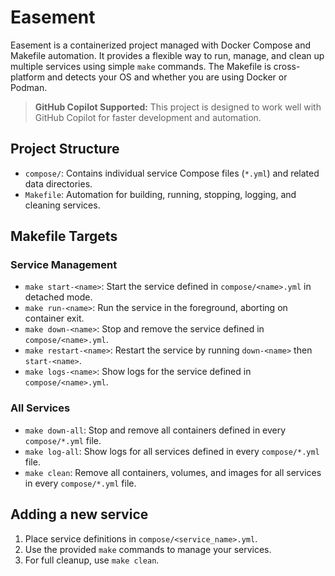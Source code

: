
# Easement

Easement is a containerized project managed with Docker Compose and Makefile automation. It provides a flexible way to run, manage, and clean up multiple services using simple `make` commands. The Makefile is cross-platform and detects your OS and whether you are using Docker or Podman.

> **GitHub Copilot Supported:**
> This project is designed to work well with GitHub Copilot for faster development and automation.

## Project Structure
- `compose/`: Contains individual service Compose files (`*.yml`) and related data directories.
- `Makefile`: Automation for building, running, stopping, logging, and cleaning services.

## Makefile Targets

### Service Management
- `make start-<name>`: Start the service defined in `compose/<name>.yml` in detached mode.
- `make run-<name>`: Run the service in the foreground, aborting on container exit.
- `make down-<name>`: Stop and remove the service defined in `compose/<name>.yml`.
- `make restart-<name>`: Restart the service by running `down-<name>` then `start-<name>`.
- `make logs-<name>`: Show logs for the service defined in `compose/<name>.yml`.

### All Services
- `make down-all`: Stop and remove all containers defined in every `compose/*.yml` file.
- `make log-all`: Show logs for all services defined in every `compose/*.yml` file.
- `make clean`: Remove all containers, volumes, and images for all services in every `compose/*.yml` file.

## Adding a new service
1. Place service definitions in `compose/<service_name>.yml`.
2. Use the provided `make` commands to manage your services.
3. For full cleanup, use `make clean`.

